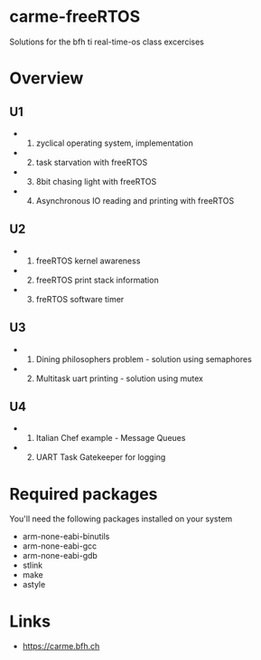# carme-freeRTOS

Solutions for the bfh ti real-time-os class excercises

# Overview

## U1

* 1) zyclical operating system, implementation
* 2) task starvation with freeRTOS
* 3) 8bit chasing light with freeRTOS
* 4) Asynchronous IO reading and printing with freeRTOS

## U2

* 1) freeRTOS kernel awareness
* 2) freeRTOS print stack information
* 3) freRTOS software timer

## U3

* 1) Dining philosophers problem - solution using semaphores
* 2) Multitask uart printing - solution using mutex

## U4

* 1) Italian Chef example - Message Queues
* 2) UART Task Gatekeeper for logging

# Required packages

You'll need the following packages installed on your system
- arm-none-eabi-binutils
- arm-none-eabi-gcc
- arm-none-eabi-gdb
- stlink
- make
- astyle

# Links

- https://carme.bfh.ch
